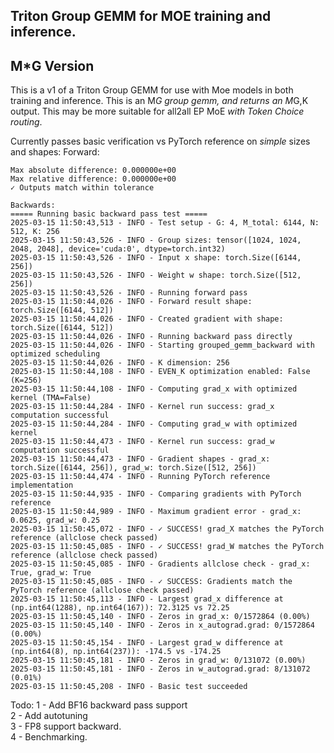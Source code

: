 ## Triton Group GEMM for MOE training and inference.
## M*G Version
This is a v1 of a Triton Group GEMM for use with Moe models in both training and inference.
This is an M*G group gemm, and returns an M*G,K output.  This may be more suitable for all2all EP MoE *with Token Choice routing*.

Currently passes basic verification vs PyTorch reference on *simple* sizes and shapes:
Forward: 
~~~
Max absolute difference: 0.000000e+00
Max relative difference: 0.000000e+00
✓ Outputs match within tolerance

Backwards: 
===== Running basic backward pass test =====
2025-03-15 11:50:43,513 - INFO - Test setup - G: 4, M_total: 6144, N: 512, K: 256
2025-03-15 11:50:43,526 - INFO - Group sizes: tensor([1024, 1024, 2048, 2048], device='cuda:0', dtype=torch.int32)
2025-03-15 11:50:43,526 - INFO - Input x shape: torch.Size([6144, 256])
2025-03-15 11:50:43,526 - INFO - Weight w shape: torch.Size([512, 256])
2025-03-15 11:50:43,526 - INFO - Running forward pass
2025-03-15 11:50:44,026 - INFO - Forward result shape: torch.Size([6144, 512])
2025-03-15 11:50:44,026 - INFO - Created gradient with shape: torch.Size([6144, 512])
2025-03-15 11:50:44,026 - INFO - Running backward pass directly
2025-03-15 11:50:44,026 - INFO - Starting grouped_gemm_backward with optimized scheduling
2025-03-15 11:50:44,026 - INFO - K dimension: 256
2025-03-15 11:50:44,108 - INFO - EVEN_K optimization enabled: False (K=256)
2025-03-15 11:50:44,108 - INFO - Computing grad_x with optimized kernel (TMA=False)
2025-03-15 11:50:44,284 - INFO - Kernel run success: grad_x computation successful
2025-03-15 11:50:44,284 - INFO - Computing grad_w with optimized kernel
2025-03-15 11:50:44,473 - INFO - Kernel run success: grad_w computation successful
2025-03-15 11:50:44,473 - INFO - Gradient shapes - grad_x: torch.Size([6144, 256]), grad_w: torch.Size([512, 256])
2025-03-15 11:50:44,474 - INFO - Running PyTorch reference implementation
2025-03-15 11:50:44,935 - INFO - Comparing gradients with PyTorch reference
2025-03-15 11:50:44,989 - INFO - Maximum gradient error - grad_x: 0.0625, grad_w: 0.25
2025-03-15 11:50:45,072 - INFO - ✓ SUCCESS! grad_X matches the PyTorch reference (allclose check passed)
2025-03-15 11:50:45,085 - INFO - ✓ SUCCESS! grad_W matches the PyTorch reference (allclose check passed)
2025-03-15 11:50:45,085 - INFO - Gradients allclose check - grad_x: True, grad_w: True
2025-03-15 11:50:45,085 - INFO - ✓ SUCCESS: Gradients match the PyTorch reference (allclose check passed)
2025-03-15 11:50:45,113 - INFO - Largest grad_x difference at (np.int64(1288), np.int64(167)): 72.3125 vs 72.25
2025-03-15 11:50:45,140 - INFO - Zeros in grad_x: 0/1572864 (0.00%)
2025-03-15 11:50:45,140 - INFO - Zeros in x_autograd.grad: 0/1572864 (0.00%)
2025-03-15 11:50:45,154 - INFO - Largest grad_w difference at (np.int64(8), np.int64(237)): -174.5 vs -174.25
2025-03-15 11:50:45,181 - INFO - Zeros in grad_w: 0/131072 (0.00%)
2025-03-15 11:50:45,181 - INFO - Zeros in w_autograd.grad: 8/131072 (0.01%)
2025-03-15 11:50:45,208 - INFO - Basic test succeeded
~~~
Todo:
1 - Add BF16 backward pass support  
2 - Add autotuning  
3 - FP8 support backward.  
4 - Benchmarking.  

